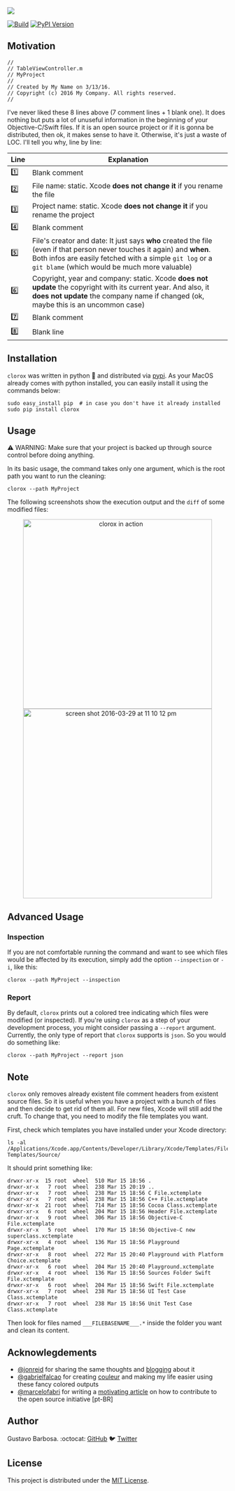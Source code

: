 <img src="https://cloud.githubusercontent.com/assets/235208/19689375/2b5fd6b2-9a9b-11e6-843b-bb4c2d74391d.png"/>

[![Build](https://github.com/barbosa/clorox/workflows/Build/badge.svg)](https://github.com/barbosa/clorox/actions?query=workflow%3ABuild)
[![PyPI Version](https://img.shields.io/pypi/v/clorox.svg)](https://pypi.python.org/pypi/clorox)

## Motivation

```objc
//
// TableViewController.m
// MyProject
//
// Created by My Name on 3/13/16.
// Copyright (c) 2016 My Company. All rights reserved.
//
```

I've never liked these 8 lines above (7 comment lines + 1 blank one). It does nothing but puts a lot of unuseful information in the beginning of your Objective-C/Swift files. If it is an open source project or if it is gonna be distributed, then ok, it makes sense to have it. Otherwise, it's just a waste of LOC. I'll tell you why, line by line:

| Line    | Explanation                                                                                                                                                                                                                          |
| ------- | ------------------------------------------------------------------------------------------------------------------------------------------------------------------------------------------------------------------------------------ |
| :one:   | Blank comment                                                                                                                                                                                                                        |
| :two:   | File name: static. Xcode **does not change it** if you rename the file                                                                                                                                                               |
| :three: | Project name: static. Xcode **does not change it** if you rename the project                                                                                                                                                         |
| :four:  | Blank comment                                                                                                                                                                                                                        |
| :five:  | File's creator and date: It just says **who** created the file (even if that person never touches it again) and **when**. Both infos are easily fetched with a simple `git log` or a `git blame` (which would be much more valuable) |
| :six:   | Copyright, year and company: static. Xcode **does not update** the copyright with its current year. And also, it **does not update** the company name if changed (ok, maybe this is an uncommon case)                                |
| :seven: | Blank comment                                                                                                                                                                                                                        |
| :eight: | Blank line                                                                                                                                                                                                                           |


## Installation

`clorox` was written in python :snake: and distributed via [pypi](pypi.python.org). As your MacOS already comes with python installed, you can easily install it using the commands below:

```
sudo easy_install pip  # in case you don't have it already installed
sudo pip install clorox
```

## Usage

:warning: WARNING: Make sure that your project is backed up through source control before doing anything.

In its basic usage, the command takes only one argument, which is the root path you want to run the cleaning:

```
clorox --path MyProject
```

The following screenshots show the execution output and the `diff` of some modified files:

<p align="center">
<img width="432" alt="clorox in action" src="https://cloud.githubusercontent.com/assets/235208/14130792/80017618-f603-11e5-8957-9897495c08b1.png">
<img width="432" alt="screen shot 2016-03-29 at 11 10 12 pm" src="https://cloud.githubusercontent.com/assets/235208/14130793/84385bd4-f603-11e5-83aa-ee335e5222e6.png">

</p>

## Advanced Usage

### Inspection
If you are not comfortable running the command and want to see which files would be affected by its execution, simply add the option `--inspection` or `-i`, like this:

```
clorox --path MyProject --inspection
```

### Report
By default, `clorox` prints out a colored tree indicating which files were modified (or inspected). If you're using `clorox` as a step of your development process, you might consider passing a `--report` argument. Currently, the only type of report that `clorox` supports is `json`. So you would do something like:

```
clorox --path MyProject --report json
```

## Note

`clorox` only removes already existent file comment headers from existent source files. So it is useful when you have a project with a bunch of files and then decide to get rid of them all. For new files, Xcode will still add the cruft. To change that, you need to modify the file templates you want.

First, check which templates you have installed under your Xcode directory:

```
ls -al /Applications/Xcode.app/Contents/Developer/Library/Xcode/Templates/File\ Templates/Source/
```

It should print something like:

```
drwxr-xr-x  15 root  wheel  510 Mar 15 18:56 .
drwxr-xr-x   7 root  wheel  238 Mar 15 20:19 ..
drwxr-xr-x   7 root  wheel  238 Mar 15 18:56 C File.xctemplate
drwxr-xr-x   7 root  wheel  238 Mar 15 18:56 C++ File.xctemplate
drwxr-xr-x  21 root  wheel  714 Mar 15 18:56 Cocoa Class.xctemplate
drwxr-xr-x   6 root  wheel  204 Mar 15 18:56 Header File.xctemplate
drwxr-xr-x   9 root  wheel  306 Mar 15 18:56 Objective-C File.xctemplate
drwxr-xr-x   5 root  wheel  170 Mar 15 18:56 Objective-C new superclass.xctemplate
drwxr-xr-x   4 root  wheel  136 Mar 15 18:56 Playground Page.xctemplate
drwxr-xr-x   8 root  wheel  272 Mar 15 20:40 Playground with Platform Choice.xctemplate
drwxr-xr-x   6 root  wheel  204 Mar 15 20:40 Playground.xctemplate
drwxr-xr-x   4 root  wheel  136 Mar 15 18:56 Sources Folder Swift File.xctemplate
drwxr-xr-x   6 root  wheel  204 Mar 15 18:56 Swift File.xctemplate
drwxr-xr-x   7 root  wheel  238 Mar 15 18:56 UI Test Case Class.xctemplate
drwxr-xr-x   7 root  wheel  238 Mar 15 18:56 Unit Test Case Class.xctemplate
```

Then look for files named `___FILEBASENAME___.*` inside the folder you want and clean its content.

## Acknowlegdements

- [@jonreid](https://github.com/jonreid) for sharing the same thoughts and [blogging](http://qualitycoding.org/template-code-clutter/) about it
- [@gabrielfalcao](https://github.com/gabrielfalcao) for creating [couleur](https://github.com/gabrielfalcao/couleur) and making my life easier using these fancy colored outputs
- [@marcelofabri](https://github.com/marcelofabri) for writing a [motivating article](http://equinocios.com/open-source/2016/03/01/o-mundo-e-mais-que-seu-umbigo/) on how to contribute to the open source initiative [pt-BR]

## Author

Gustavo Barbosa. :octocat: [GitHub](https://github.com/barbosa) :bird: [Twitter](https://twitter.com/gustavocsb)

## License

This project is distributed under the [MIT License](https://raw.githubusercontent.com/barbosa/clorox/master/LICENSE.txt).
